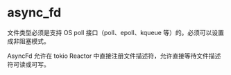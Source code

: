 # async_fd

文件类型必须是支持 OS poll 接口（poll、epoll、kqueue 等）的。必须可以设置成非阻塞模式。

AsyncFd 允许在 tokio Reactor 中直接注册文件描述符，允许直接等待文件描述符可读或可写。
